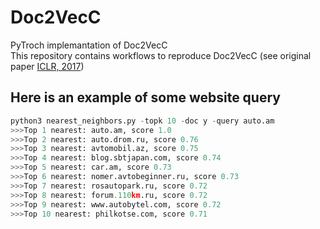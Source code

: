 # Doc2VecC
PyTroch implemantation of Doc2VecC <br>
This repository contains workflows to reproduce Doc2VecC (see original paper [ICLR, 2017](https://openreview.net/pdf?id=B1Igu2ogg))

## Here is an example of some website query

```python
python3 nearest_neighbors.py -topk 10 -doc y -query auto.am
>>>Top 1 nearest: auto.am, score 1.0
>>>Top 2 nearest: auto.drom.ru, score 0.76
>>>Top 3 nearest: avtomobil.az, score 0.75
>>>Top 4 nearest: blog.sbtjapan.com, score 0.74
>>>Top 5 nearest: car.am, score 0.73
>>>Top 6 nearest: nomer.avtobeginner.ru, score 0.73
>>>Top 7 nearest: rosautopark.ru, score 0.72
>>>Top 8 nearest: forum.110km.ru, score 0.72
>>>Top 9 nearest: www.autobytel.com, score 0.72
>>>Top 10 nearest: philkotse.com, score 0.71
```
